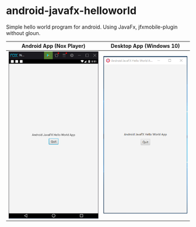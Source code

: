 # android-javafx-helloworld
Simple hello world program for android. Using JavaFx, jfxmobile-plugin without gloun.



| Android App (Nox Player)                                     | Desktop App (Windows 10)                                     |
| ------------------------------------------------------------ | ------------------------------------------------------------ |
| ![Android App](refs/Android%20App.PNG) | ![Desktop App](refs/Desktop%20App.PNG) |

